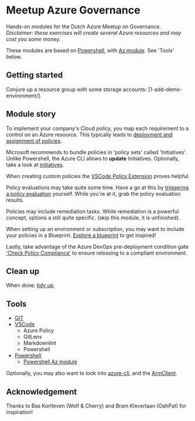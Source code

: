 # Meetup Azure Governance

Hands-on modules for the Dutch Azure Meetup on Governance.  
*Disclaimer: these exercises will create several Azure resources and may cost you some money.*

These modules are based on [Powershell](https://github.com/PowerShell/PowerShell), with
[Az module](https://docs.microsoft.com/en-us/powershell/azure/new-azureps-module-az?view=azps-3.0.0). See 'Tools' below.

## Getting started

Conjure up a resource group with some storage accounts: [1-add-demo-environment/].

## Module story

To implement your company's Cloud policy, you map each requirement to a control on an Azure resource. This typically leads to   [deployment and assignment of policies](2-deploy-policy-definition/).

Microsoft recommends to bundle policies in 'policy sets' called 'Initiatives'. Unlike Powershell, the Azure CLI allows to **update** Initiatives. Optionally, take a look at [initiatives](2b-initiative).

When creating custom policies the [VSCode Policy Extension](3-VSCode-policy-extension/) proves helpful.  

Policy evaluations may take quite some time. Have a go at this by [triggering a policy evaluation](4-trigger-policy-evaluation/) yourself. While you're at it, grab the policy evaluation results.

Policies may include remediation tasks. While remediation is a powerful concept, options a still quite specific. (skip this module, it is unfinished).

When setting up an environment or subscription, you may want to include your policies in a Blueprint. [Explore a blueprint](6-explore-blueprint/) to get inspired!

Lastly, take advantage of the Azure DevOps pre-deployment condition gate ['Check Policy Compliance'](7-AzureDevOps-gate/)
to ensure releasing to a compliant environment.

## Clean up

When done: [tidy up](8-remove-demo-environment/).

## Tools

- [GIT](https://git-scm.com/)
- [VSCode](https://code.visualstudio.com/)
  - Azure Policy
  - GitLens
  - Markdownlint
  - Powershell
- [Powershell](https://github.com/PowerShell/PowerShell)
  - [Powershell Az module](https://docs.microsoft.com/en-us/powershell/azure/new-azureps-module-az?view=azps-3.0.0)

Optionally, you may also want to look into [azure-cli](https://docs.microsoft.com/en-us/cli/azure/?view=azure-cli-latest), and the [ArmClient](https://www.github.com/projectkudu/ARMClient).

## Acknowledgement

Thanks to Bas Kortleven (Wolf & Cherry) and Bram Kleverlaan (OahPat) for inspiration!
